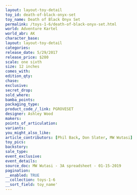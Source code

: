 ```yaml
---
layout: layout-toy-detail 
toy_id: death-of-black-onyx-set
toy_name: Death of Black Onyx Set
permalink: /toys-1-6/death-of-black-onyx-set.html
world: Adventure Kartel
world_abr: AK
character_base: 
layout: layout-toy-detail
categories: 
release_date: 5/29/2017
release_price: $280 
scale: one sixth
size: 12 inches
comes_with: 
edition_qty: 
chase: 
exclusive: 
secret_drop: 
sold_where: 
bamba_points: 
packaging_type: 
product_code_/_link: PGROVESET
designer: Ashley Wood
makers: 
points_of_articulation: 
variants: 
you_might_also_like: 
article_contributors: [Phil Back, Don Slater, MW Wutasi]
toy_pics: 
backstory: 
sale_type: 
event_exclusive: 
event_details: 
source_doc: MW Wutasi - 3A spreadsheet - 01-15-2019
pagination: 
__enabled: TRUE
__collection: toys-1-6
__sort_field: toy_name'
---
```

